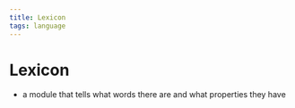 ```yaml
---
title: Lexicon
tags: language
---
```


# Lexicon
- a module that tells what words there are and what properties they have 


















